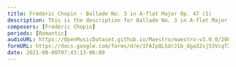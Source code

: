 ```yaml
---
title: Frédéric Chopin - Ballade No. 3 in A-flat Major Op. 47 (1)
description: This is the description for Ballade No. 3 in A-flat Major Op. 47 by Frédéric Chopin
composers: [Frédéric Chopin]
periods: [Romantic]
audioURL: https://OpenMusicDataset.github.io/Maestro/maestro-v3.0.0/2008/MIDI-Unprocessed_07_R2_2008_01-05_ORIG_MID--AUDIO_07_R2_2008_wav--4.midi
formURL: https://docs.google.com/forms/d/e/1FAIpQLSdrJ1b_dga32sj53VcqT2SOUsBA0ycl65rrj4Pw6m3D8bDO3A/viewform
date: 2021-08-08T07:43:13-06:00
---
```

